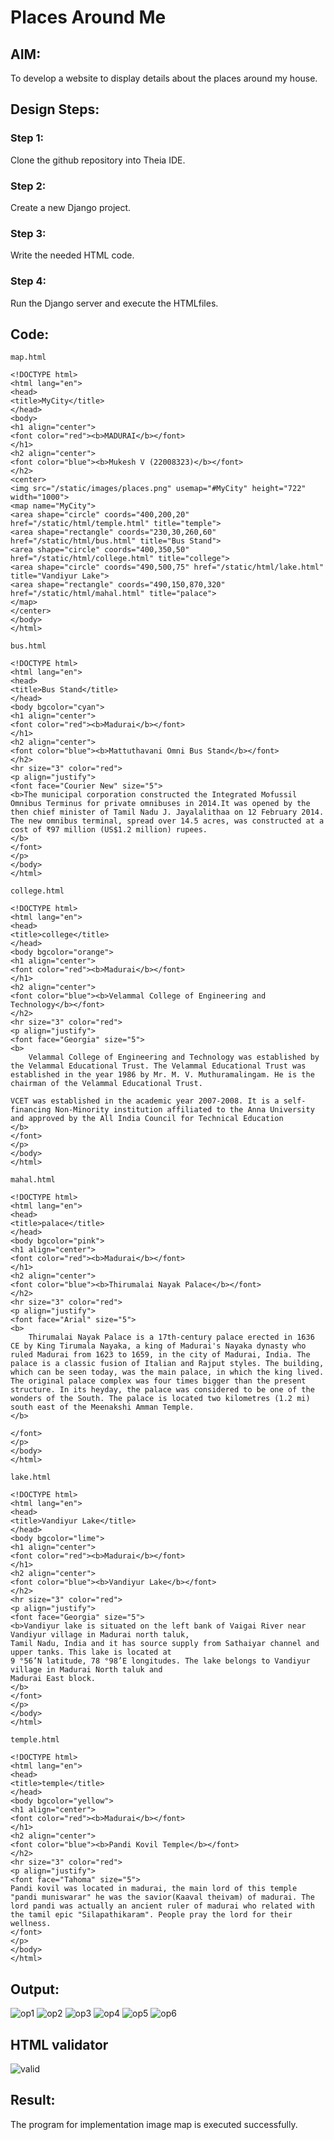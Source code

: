 # Places Around Me
## AIM:
To develop a website to display details about the places around my house.

## Design Steps:

### Step 1:
Clone the github repository into Theia IDE.
### Step 2:
Create a new Django project.
### Step 3:
Write the needed HTML code.
### Step 4:
Run the Django server and execute the HTMLfiles.
## Code:
```
map.html

<!DOCTYPE html>
<html lang="en">
<head>
<title>MyCity</title>
</head>
<body>
<h1 align="center">
<font color="red"><b>MADURAI</b></font>
</h1>
<h2 align="center">
<font color="blue"><b>Mukesh V (22008323)</b></font>
</h2>
<center>
<img src="/static/images/places.png" usemap="#MyCity" height="722" width="1000">
<map name="MyCity">
<area shape="circle" coords="400,200,20" href="/static/html/temple.html" title="temple">
<area shape="rectangle" coords="230,30,260,60" href="/static/html/bus.html" title="Bus Stand">
<area shape="circle" coords="400,350,50" href="/static/html/college.html" title="college">
<area shape="circle" coords="490,500,75" href="/static/html/lake.html" title="Vandiyur Lake">
<area shape="rectangle" coords="490,150,870,320" href="/static/html/mahal.html" title="palace">
</map>
</center>
</body>
</html>

bus.html

<!DOCTYPE html>
<html lang="en">
<head>
<title>Bus Stand</title>
</head>
<body bgcolor="cyan">
<h1 align="center">
<font color="red"><b>Madurai</b></font>
</h1>
<h2 align="center">
<font color="blue"><b>Mattuthavani Omni Bus Stand</b></font>
</h2>
<hr size="3" color="red">
<p align="justify">
<font face="Courier New" size="5">
<b>The municipal corporation constructed the Integrated Mofussil Omnibus Terminus for private omnibuses in 2014.It was opened by the then chief minister of Tamil Nadu J. Jayalalithaa on 12 February 2014. The new omnibus terminal, spread over 14.5 acres, was constructed at a cost of ₹97 million (US$1.2 million) rupees.
</b>
</font>
</p>
</body>
</html>

college.html

<!DOCTYPE html>
<html lang="en">
<head>
<title>college</title>
</head>
<body bgcolor="orange">
<h1 align="center">
<font color="red"><b>Madurai</b></font>
</h1>
<h2 align="center">
<font color="blue"><b>Velammal College of Engineering and Technology</b></font>
</h2>
<hr size="3" color="red">
<p align="justify">
<font face="Georgia" size="5">
<b>
    Velammal College of Engineering and Technology was established by the Velammal Educational Trust. The Velammal Educational Trust was established in the year 1986 by Mr. M. V. Muthuramalingam. He is the chairman of the Velammal Educational Trust.

VCET was established in the academic year 2007-2008. It is a self-financing Non-Minority institution affiliated to the Anna University and approved by the All India Council for Technical Education
</b>
</font>
</p>
</body>
</html>

mahal.html

<!DOCTYPE html>
<html lang="en">
<head>
<title>palace</title>
</head>
<body bgcolor="pink">
<h1 align="center">
<font color="red"><b>Madurai</b></font>
</h1>
<h2 align="center">
<font color="blue"><b>Thirumalai Nayak Palace</b></font>
</h2>
<hr size="3" color="red">
<p align="justify">
<font face="Arial" size="5">
<b>
    Thirumalai Nayak Palace is a 17th-century palace erected in 1636 CE by King Tirumala Nayaka, a king of Madurai's Nayaka dynasty who ruled Madurai from 1623 to 1659, in the city of Madurai, India. The palace is a classic fusion of Italian and Rajput styles. The building, which can be seen today, was the main palace, in which the king lived. The original palace complex was four times bigger than the present structure. In its heyday, the palace was considered to be one of the wonders of the South. The palace is located two kilometres (1.2 mi) south east of the Meenakshi Amman Temple. 
</b>

</font>
</p>
</body>
</html>

lake.html

<!DOCTYPE html>
<html lang="en">
<head>
<title>Vandiyur Lake</title>
</head>
<body bgcolor="lime">
<h1 align="center">
<font color="red"><b>Madurai</b></font>
</h1>
<h2 align="center">
<font color="blue"><b>Vandiyur Lake</b></font>
</h2>
<hr size="3" color="red">
<p align="justify">
<font face="Georgia" size="5">
<b>Vandiyur lake is situated on the left bank of Vaigai River near Vandiyur village in Madurai north taluk,
Tamil Nadu, India and it has source supply from Sathaiyar channel and upper tanks. This lake is located at
9 °56’N latitude, 78 °98’E longitudes. The lake belongs to Vandiyur village in Madurai North taluk and
Madurai East block.
</b>
</font>
</p>
</body>
</html>

temple.html

<!DOCTYPE html>
<html lang="en">
<head>
<title>temple</title>
</head>
<body bgcolor="yellow">
<h1 align="center">
<font color="red"><b>Madurai</b></font>
</h1>
<h2 align="center">
<font color="blue"><b>Pandi Kovil Temple</b></font>
</h2>
<hr size="3" color="red">
<p align="justify">
<font face="Tahoma" size="5">
Pandi kovil was located in madurai, the main lord of this temple "pandi muniswarar" he was the savior(Kaaval theivam) of madurai. The lord pandi was actually an ancient ruler of madurai who related with the tamil epic "Silapathikaram". People pray the lord for their wellness. 
</font>
</p>
</body>
</html>
```

## Output:
![op1](https://user-images.githubusercontent.com/118707363/213169472-1708fd28-13ab-4b60-ba03-f78a2146eabb.png)
![op2](https://user-images.githubusercontent.com/118707363/213169517-c4ea00e6-1d5e-4234-b07d-d21a079055f3.png)
![op3](https://user-images.githubusercontent.com/118707363/213169528-4544157a-aff7-44d0-836a-de0acc2c612c.png)
![op4](https://user-images.githubusercontent.com/118707363/213169536-6faf7906-9738-40e6-a438-e62b096e831c.png)
![op5](https://user-images.githubusercontent.com/118707363/213169555-918e46bd-02ca-4be4-8c26-5c07cb7fa40f.png)
![op6](https://user-images.githubusercontent.com/118707363/213169564-0d467ce3-156a-4b0b-8d68-9eb0912cb2b3.png)
## HTML validator
![valid](https://user-images.githubusercontent.com/118707363/213169575-56f1fa0d-0bd0-4c24-af9b-62978e9928a0.png)



## Result:
The program for implementation image map is executed successfully.
